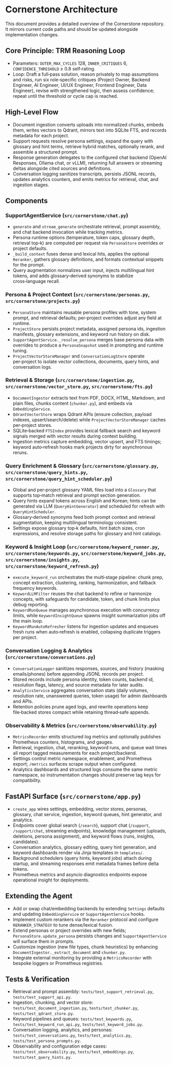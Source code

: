 # Cornerstone Architecture

This document provides a detailed overview of the Cornerstone repository. It mirrors current code paths and should be updated alongside implementation changes.

## Core Principle: TRM Reasoning Loop

- Parameters: `OUTER_MAX_CYCLES` 128, `INNER_CRITIQUES` 6, `CONFIDENCE_THRESHOLD` ≥ 0.8 self‑rating.
- Loop: Draft a full‑pass solution, reason privately to map assumptions and risks, run six role‑specific critiques (Project Owner, Backend Engineer, AI Engineer, UI/UX Engineer, Frontend Engineer, Data Engineer), revise with strengthened logic, then assess confidence; repeat until the threshold or cycle cap is reached.

## High‑Level Flow

- Document ingestion converts uploads into normalized chunks, embeds them, writes vectors to Qdrant, mirrors text into SQLite FTS, and records metadata for each project.
- Support requests resolve persona settings, expand the query with glossary and hint terms, retrieve hybrid matches, optionally rerank, and assemble a structured prompt.
- Response generation delegates to the configured chat backend (OpenAI Responses, Ollama chat, or vLLM), returning full answers or streaming deltas alongside cited sources and definitions.
- Conversation logging sanitizes transcripts, persists JSONL records, updates analytics counters, and emits metrics for retrieval, chat, and ingestion stages.

## Components

### SupportAgentService (`src/cornerstone/chat.py`)

- `generate` and `stream_generate` orchestrate retrieval, prompt assembly, and chat backend invocation while tracking metrics.
- Persona runtime options (temperature, token caps, glossary depth, retrieval top‑k) are computed per request via `PersonaStore` overrides or project defaults.
- `_build_context` fuses dense and lexical hits, applies the optional `Reranker`, gathers glossary definitions, and formats contextual snippets for the prompt.
- Query augmentation normalizes user input, injects multilingual hint tokens, and adds glossary‑derived synonyms to stabilize cross‑language recall.

### Persona & Project Context (`src/cornerstone/personas.py`, `src/cornerstone/projects.py`)

- `PersonaStore` maintains reusable persona profiles with tone, system prompt, and retrieval defaults; per‑project overrides adjust any field at runtime.
- `ProjectStore` persists project metadata, assigned persona ids, ingestion manifests, glossary extensions, and keyword run history on disk.
- `SupportAgentService._resolve_persona` merges base persona data with overrides to produce a `PersonaSnapshot` used in prompting and runtime tuning.
- `ProjectVectorStoreManager` and `ConversationLogStore` operate per‑project to isolate vector collections, documents, query hints, and conversation logs.

### Retrieval & Storage (`src/cornerstone/ingestion.py`, `src/cornerstone/vector_store.py`, `src/cornerstone/fts.py`)

- `DocumentIngestor` extracts text from PDF, DOCX, HTML, Markdown, and plain files, chunks content (`chunker.py`), and embeds via `EmbeddingService`.
- `QdrantVectorStore` wraps Qdrant APIs (ensure collection, payload indexes, upsert/search/delete) while `ProjectVectorStoreManager` caches per‑project stores.
- SQLite‑backed `FTSIndex` provides lexical fallback search and keyword signals merged with vector results during context building.
- Ingestion metrics capture embedding, vector upsert, and FTS timings; keyword auto‑refresh hooks mark projects dirty for asynchronous reruns.

### Query Enrichment & Glossary (`src/cornerstone/glossary.py`, `src/cornerstone/query_hints.py`, `src/cornerstone/query_hint_scheduler.py`)

- Global and per‑project glossary YAML files load into a `Glossary` that supports top‑match retrieval and prompt section generation.
- Query hints expand tokens across English and Korean; hints can be generated via LLM (`QueryHintGenerator`) and scheduled for refresh with `QueryHintScheduler`.
- Glossary‑derived synonyms feed both prompt context and retrieval augmentation, keeping multilingual terminology consistent.
- Settings expose glossary top‑k defaults, hint batch sizes, cron expressions, and resolve storage paths for glossary and hint catalogs.

### Keyword & Insight Loop (`src/cornerstone/keyword_runner.py`, `src/cornerstone/keywords.py`, `src/cornerstone/keyword_jobs.py`, `src/cornerstone/insights.py`, `src/cornerstone/keyword_refresh.py`)

- `execute_keyword_run` orchestrates the multi‑stage pipeline: chunk prep, concept extraction, clustering, ranking, harmonization, and fallback frequency keywords.
- `KeywordLLMFilter` reuses the chat backend to refine or harmonize concepts, with safeguards for candidate, token, and chunk limits plus debug reporting.
- `KeywordRunQueue` manages asynchronous execution with concurrency limits, while `KeywordInsightQueue` spawns insight summarization jobs off the main loop.
- `KeywordRunAutoRefresher` listens for ingestion updates and enqueues fresh runs when auto‑refresh is enabled, collapsing duplicate triggers per project.

### Conversation Logging & Analytics (`src/cornerstone/conversations.py`)

- `ConversationLogger` sanitizes responses, sources, and history (masking emails/phones) before appending JSONL records per project.
- Stored records include persona identity, token counts, backend id, resolution flags, latency, and source metadata for later audits.
- `AnalyticsService` aggregates conversation stats (daily volumes, resolution rate, unanswered queries, token usage) for admin dashboards and APIs.
- Retention policies prune aged logs, and rewrite operations keep file‑backed stores compact while retaining thread‑safe appends.

### Observability & Metrics (`src/cornerstone/observability.py`)

- `MetricsRecorder` emits structured log metrics and optionally publishes Prometheus counters, histograms, and gauges.
- Retrieval, ingestion, chat, reranking, keyword runs, and queue wait times all report tagged measurements for each project/backend.
- Settings control metric namespace, enablement, and Prometheus export; `/metrics` surfaces scrape output when configured.
- Analytics dashboards and structured logs consume the same metric namespace, so instrumentation changes should preserve tag keys for compatibility.

## FastAPI Surface (`src/cornerstone/app.py`)

- `create_app` wires settings, embedding, vector stores, personas, glossary, chat service, ingestion, keyword queues, hint generator, and analytics.
- Endpoints cover global search (`/search`), support chat (`/support`, `/support/chat`, streaming endpoints), knowledge management (uploads, deletions, persona assignment), and keyword flows (runs, insights, candidates).
- Conversation analytics, glossary editing, query hint generation, and keyword dashboards render via Jinja templates in `templates/`.
- Background schedulers (query hints, keyword jobs) attach during startup, and streaming responses emit metadata frames before delta tokens.
- Prometheus metrics and asyncio diagnostics endpoints expose operational insight for deployments.

## Extending the Agent

- Add or swap chat/embedding backends by extending `Settings` defaults and updating `EmbeddingService` or `SupportAgentService` hooks.
- Implement custom rerankers via the `Reranker` protocol and configure `RERANKER_STRATEGY` to tune dense/lexical fusion.
- Extend personas or project overrides with new fields; `PersonaStore.update_persona` persists changes and `SupportAgentService` will surface them in prompts.
- Customize ingestion (new file types, chunk heuristics) by enhancing `DocumentIngestor._extract_document` and `chunker.py`.
- Integrate external monitoring by providing a `MetricsRecorder` with bespoke loggers or Prometheus registries.

## Tests & Verification

- Retrieval and prompt assembly: `tests/test_support_retrieval.py`, `tests/test_support_api.py`.
- Ingestion, chunking, and vector store: `tests/test_document_ingestion.py`, `tests/test_chunker.py`, `tests/test_qdrant_store.py`.
- Keyword pipelines and queues: `tests/test_keywords.py`, `tests/test_keyword_run_api.py`, `tests/test_keyword_jobs.py`.
- Conversation logging, analytics, and personas: `tests/test_conversations.py`, `tests/test_analytics.py`, `tests/test_persona_prompts.py`.
- Observability and configuration edge cases: `tests/test_observability.py`, `tests/test_embeddings.py`, `tests/test_query_hints.py`.

